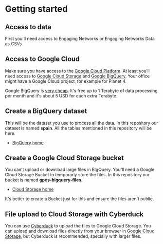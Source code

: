 # Getting started

## Access to data

First you'll need access to Engaging Networks or Engaging Networks Data as CSVs.

## Access to Google Cloud

Make sure you have access to the [Google Cloud Platform](https://console.cloud.google.com/). At least you'll need access to [Google Cloud Storage](https://console.cloud.google.com/storage/) and [Google BigQuery](https://bigquery.cloud.google.com/). Your office might have a Google Cloud project, for example for Planet 4.

Google BigQuery is [very cheap](https://cloud.google.com/bigquery/pricing). It's free up to 1 Terabyte of data processing per month and it's about 5 USD for each extra Terabyte.

## Create a BigQuery dataset

This will be the dataset you use to process all the data. In this repository our dataset is named **spain**. All the tables mentioned in this repository will be here.

* [BigQuery home](https://bigquery.cloud.google.com/)

## Create a Google Cloud Storage bucket

You can't upload or download large files in BigQuery. You'll need a Google Cloud Storage Bucket to temporarly store the files. In this repository our bucket is named **gpes-bigquery-files**.

* [Cloud Storage home](https://console.cloud.google.com/storage/)

It's better to create a Bucket just for this and ensure the files aren't public.

## File upload to Cloud Storage with Cyberduck

You can use [Cyberduck](https://cyberduck.io/) to upload the files to Google Cloud Storage. You can upload and download files directly from your browser in [Google Cloud Storage](https://console.cloud.google.com/storage/), but Cyberduck is recommended, specially with larger files.
